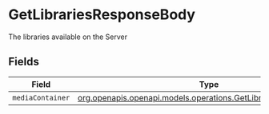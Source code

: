 # GetLibrariesResponseBody

The libraries available on the Server


## Fields

| Field                                                                                                                      | Type                                                                                                                       | Required                                                                                                                   | Description                                                                                                                |
| -------------------------------------------------------------------------------------------------------------------------- | -------------------------------------------------------------------------------------------------------------------------- | -------------------------------------------------------------------------------------------------------------------------- | -------------------------------------------------------------------------------------------------------------------------- |
| `mediaContainer`                                                                                                           | [org.openapis.openapi.models.operations.GetLibrariesMediaContainer](../../models/operations/GetLibrariesMediaContainer.md) | :heavy_minus_sign:                                                                                                         | N/A                                                                                                                        |